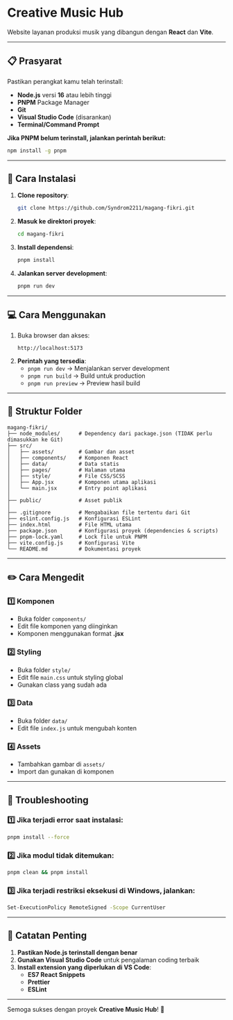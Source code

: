 # Creative Music Hub

Website layanan produksi musik yang dibangun dengan **React** dan **Vite**.

---

## 📋 Prasyarat

Pastikan perangkat kamu telah terinstall:

- **Node.js** versi **16** atau lebih tinggi
- **PNPM** Package Manager
- **Git**
- **Visual Studio Code** (disarankan)
- **Terminal/Command Prompt**

**Jika PNPM belum terinstall, jalankan perintah berikut:**

```bash
npm install -g pnpm
```

---

## 🚀 Cara Instalasi

1. **Clone repository**:
   ```bash
   git clone https://github.com/Syndrom2211/magang-fikri.git
   ```
2. **Masuk ke direktori proyek**:
   ```bash
   cd magang-fikri
   ```
3. **Install dependensi**:
   ```bash
   pnpm install
   ```
4. **Jalankan server development**:
   ```bash
   pnpm run dev
   ```

---

## 💻 Cara Menggunakan

1. Buka browser dan akses:
   ```
   http://localhost:5173
   ```
2. **Perintah yang tersedia**:
   - `pnpm run dev` → Menjalankan server development
   - `pnpm run build` → Build untuk production
   - `pnpm run preview` → Preview hasil build

---

## 📁 Struktur Folder

```
magang-fikri/
├── node_modules/      # Dependency dari package.json (TIDAK perlu dimasukkan ke Git)
├── src/
│   ├── assets/        # Gambar dan asset
│   ├── components/    # Komponen React
│   ├── data/          # Data statis
│   ├── pages/         # Halaman utama
│   ├── style/         # File CSS/SCSS
│   ├── App.jsx        # Komponen utama aplikasi
│   └── main.jsx       # Entry point aplikasi
│
├── public/            # Asset publik
│
├── .gitignore         # Mengabaikan file tertentu dari Git
├── eslint.config.js   # Konfigurasi ESLint
├── index.html         # File HTML utama
├── package.json       # Konfigurasi proyek (dependencies & scripts)
├── pnpm-lock.yaml     # Lock file untuk PNPM
├── vite.config.js     # Konfigurasi Vite
└── README.md          # Dokumentasi proyek
```

---

## ✏️ Cara Mengedit

### 1️⃣ Komponen

- Buka folder `components/`
- Edit file komponen yang diinginkan
- Komponen menggunakan format **.jsx**

### 2️⃣ Styling

- Buka folder `style/`
- Edit file `main.css` untuk styling global
- Gunakan class yang sudah ada

### 3️⃣ Data

- Buka folder `data/`
- Edit file `index.js` untuk mengubah konten

### 4️⃣ Assets

- Tambahkan gambar di `assets/`
- Import dan gunakan di komponen

---

## 🔧 Troubleshooting

### 1️⃣ Jika terjadi error saat instalasi:

```bash
pnpm install --force
```

### 2️⃣ Jika modul tidak ditemukan:

```bash
pnpm clean && pnpm install
```

### 3️⃣ Jika terjadi restriksi eksekusi di Windows, jalankan:

```bash
Set-ExecutionPolicy RemoteSigned -Scope CurrentUser
```

---

## 📝 Catatan Penting

1. **Pastikan Node.js terinstall dengan benar**
2. **Gunakan Visual Studio Code** untuk pengalaman coding terbaik
3. **Install extension yang diperlukan di VS Code**:
   - **ES7 React Snippets**
   - **Prettier**
   - **ESLint**

---

Semoga sukses dengan proyek **Creative Music Hub**! 🚀
